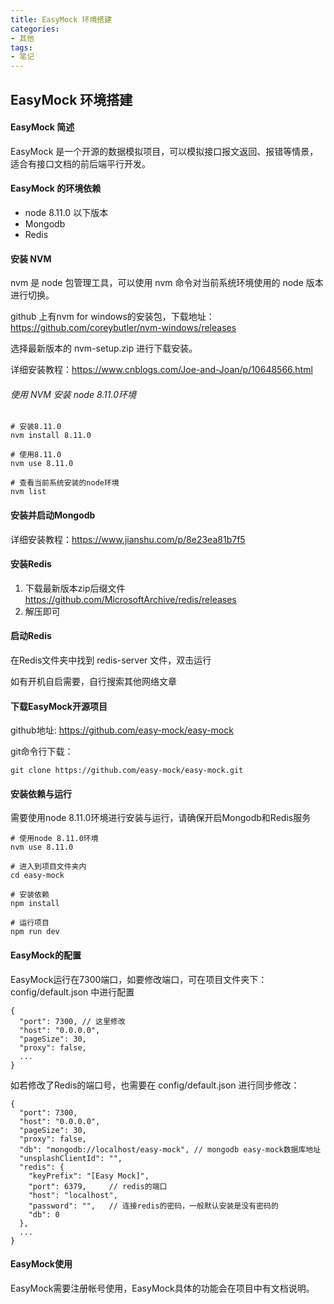 ```yaml
---
title: EasyMock 环境搭建
categories:
- 其他
tags:
- 笔记
---
```


## EasyMock 环境搭建

#### EasyMock 简述

EasyMock 是一个开源的数据模拟项目，可以模拟接口报文返回、报错等情景，适合有接口文档的前后端平行开发。

#### EasyMock 的环境依赖

+ node 8.11.0 以下版本
+ Mongodb
+ Redis

#### 安装 NVM

nvm 是 node 包管理工具，可以使用 nvm 命令对当前系统环境使用的 node 版本进行切换。

github 上有nvm for windows的安装包，下载地址：https://github.com/coreybutler/nvm-windows/releases

选择最新版本的 nvm-setup.zip 进行下载安装。

详细安装教程：https://www.cnblogs.com/Joe-and-Joan/p/10648566.html

###### 使用 NVM 安装 node 8.11.0环境

```
# 安装8.11.0
nvm install 8.11.0

# 使用8.11.0
nvm use 8.11.0

# 查看当前系统安装的node环境
nvm list
```

#### 安装并启动Mongodb

详细安装教程：https://www.jianshu.com/p/8e23ea81b7f5

#### 安装Redis

1. 下载最新版本zip后缀文件 https://github.com/MicrosoftArchive/redis/releases
2. 解压即可

#### 启动Redis

在Redis文件夹中找到 redis-server 文件，双击运行

如有开机自启需要，自行搜索其他网络文章

#### 下载EasyMock开源项目

github地址: https://github.com/easy-mock/easy-mock

git命令行下载：

```
git clone https://github.com/easy-mock/easy-mock.git
```

#### 安装依赖与运行

需要使用node 8.11.0环境进行安装与运行，请确保开启Mongodb和Redis服务

```
# 使用node 8.11.0环境
nvm use 8.11.0

# 进入到项目文件夹内
cd easy-mock

# 安装依赖
npm install

# 运行项目
npm run dev
```

#### EasyMock的配置

EasyMock运行在7300端口，如要修改端口，可在项目文件夹下：config/default.json 中进行配置

```
{
  "port": 7300, // 这里修改
  "host": "0.0.0.0",
  "pageSize": 30,
  "proxy": false,
  ... 
}
```

如若修改了Redis的端口号，也需要在 config/default.json 进行同步修改：

```
{
  "port": 7300,
  "host": "0.0.0.0",
  "pageSize": 30,
  "proxy": false,
  "db": "mongodb://localhost/easy-mock", // mongodb easy-mock数据库地址
  "unsplashClientId": "",
  "redis": {
    "keyPrefix": "[Easy Mock]",
    "port": 6379,     // redis的端口
    "host": "localhost",
    "password": "",   // 连接redis的密码，一般默认安装是没有密码的
    "db": 0
  },
  ...
}
```

#### EasyMock使用

EasyMock需要注册帐号使用，EasyMock具体的功能会在项目中有文档说明。